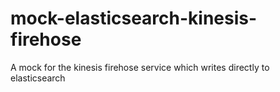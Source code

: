 # mock-elasticsearch-kinesis-firehose
A mock for the kinesis firehose service which writes directly to elasticsearch
